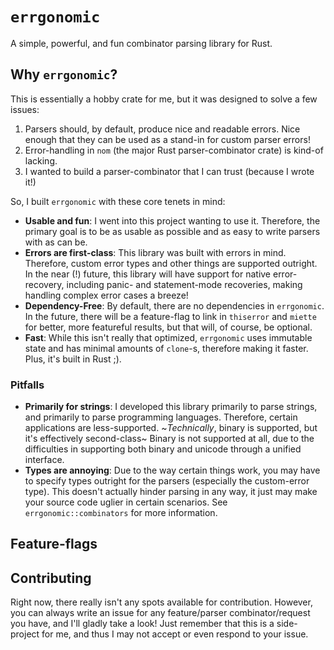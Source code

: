 # `errgonomic`

A simple, powerful, and fun combinator parsing library for Rust.

## Why `errgonomic`?

This is essentially a hobby crate for me, but it was designed to solve a few issues:

1. Parsers should, by default, produce nice and readable errors. Nice enough that they can be used as a stand-in for
   custom parser errors!
2. Error-handling in `nom` (the major Rust parser-combinator crate) is kind-of lacking.
3. I wanted to build a parser-combinator that I can trust (because I wrote it!)

So, I built `errgonomic` with these core tenets in mind:

- **Usable and fun**: I went into this project wanting to use it. Therefore, the primary goal is to be as usable as
  possible and as easy to write parsers with as can be.
- **Errors are first-class**: This library was built with errors in mind. Therefore, custom error types and other things
  are supported outright. In the near (!) future, this library will have support for native error-recovery, including
  panic- and statement-mode recoveries, making handling complex error cases a breeze!
- **Dependency-Free**: By default, there are no dependencies in `errgonomic`. In the future, there will be a
  feature-flag to link in `thiserror` and `miette` for better, more featureful results, but that will, of course, be
  optional.
- **Fast**: While this isn't really that optimized, `errgonomic` uses immutable state and has minimal amounts
  of `clone`-s, therefore making it faster. Plus, it's built in Rust ;).

### Pitfalls

- **Primarily for strings**: I developed this library primarily to parse strings, and primarily to parse programming
  languages. Therefore, certain applications are less-supported. ~_Technically_, binary is supported, but it's
  effectively second-class~ Binary is not supported at all, due to the difficulties in supporting both binary and
  unicode through a unified interface.
- **Types are annoying**: Due to the way certain things work, you may have to specify types outright for the parsers
  (especially the custom-error type). This doesn't actually hinder parsing in any way, it just may make your source code
  uglier in certain scenarios. See `errgonomic::combinators` for more information.

## Feature-flags

<!--
- `fancy`: Enables support for `miette`, and enables `miette::Diagnostic` for `Error` and `Errors`. NOTE: Requires
  anything implementing `CustomError` to implement `miette::Diagnostic` and `core::error::Error`. This also disables
  support for parsing bytes, i.e. `[u8]`.WARN: This feature is not stable yet!
-->

## Contributing

Right now, there really isn't any spots available for contribution. However, you can always write an issue for any
feature/parser combinator/request you have, and I'll gladly take a look! Just remember that this is a side-project for
me, and thus I may not accept or even respond to your issue.
